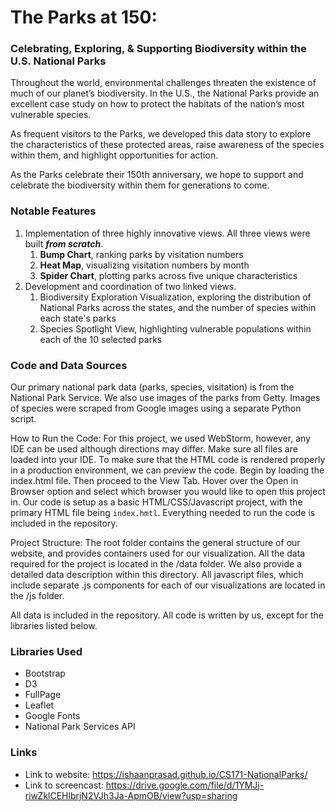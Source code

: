 # The Parks at 150:
### Celebrating, Exploring, & Supporting Biodiversity within the U.S. National Parks

Throughout the world, environmental challenges threaten the existence of much of our planet’s biodiversity. In the U.S., the National Parks provide an excellent case study on how to protect the habitats of the nation’s most vulnerable species.

As frequent visitors to the Parks, we developed this data story to explore the characteristics of these protected areas, raise awareness of the species within them, and highlight opportunities for action.

As the Parks celebrate their 150th anniversary, we hope to support and celebrate the biodiversity within them for generations to come.

### Notable Features
1. Implementation of three highly innovative views. All three views were built ***from scratch***.
    1. **Bump Chart**, ranking parks by visitation numbers
    2. **Heat Map**, visualizing visitation numbers by month
    3. **Spider Chart**, plotting parks across five unique characteristics
2. Development and coordination of two linked views.
    1. Biodiversity Exploration Visualization, exploring the distribution of National Parks across the states, and the number of species within each state's parks
    2. Species Spotlight View, highlighting vulnerable populations within each of the 10 selected parks

### Code and Data Sources
Our primary national park data (parks, species, visitation) is from the National Park Service. We also use images of the parks from Getty. Images of species were scraped from Google images using a separate Python script.

How to Run the Code:
For this project, we used WebStorm, however, any IDE can be used although directions may differ. Make sure all files are loaded into your IDE. To make sure that the HTML code is rendered properly in a production environment, we can preview the code. Begin by loading the index.html file. Then proceed to the View Tab. Hover over the Open in Browser option and select which browser you would like to open this project in. Our code is setup as a basic HTML/CSS/Javascript project, with the primary HTML file being `index.hmtl`. Everything needed to run the code is included in the repository.

Project Structure:
The root folder contains the general structure of our website, and provides containers used for our visualization. All the data required for the project is located in the /data folder. We also provide a detailed data description within this directory. All javascript files, which include separate .js components for each of our visualizations are located in the /js folder.

All data is included in the repository. All code is written by us, except for the libraries listed below.


### Libraries Used
- Bootstrap
- D3
- FullPage
- Leaflet
- Google Fonts
- National Park Services API

### Links

- Link to website: https://ishaanprasad.github.io/CS171-NationalParks/
- Link to screencast: https://drive.google.com/file/d/1YMJj-riwZklCEHlbrjN2VJh3Ja-ApmOB/view?usp=sharing
